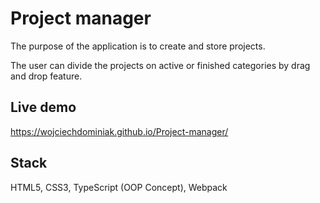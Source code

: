 # Project manager

The purpose of the application is to create and store projects.

The user can divide the projects on active or finished categories by drag and drop feature.

## Live demo

https://wojciechdominiak.github.io/Project-manager/

## Stack

HTML5, CSS3, TypeScript (OOP Concept), Webpack
